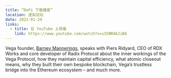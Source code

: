 ```yaml
---
title: “DeFi 下载播客”
location: 虚拟论坛
date: 2022-01-29
links:
  - title: 在 YouTube 上观看
    link: https://www.youtube.com/watch?v=x3SNRA6JiBA
---
```


Vega founder, <a href="https://twitter.com/barnabee" target="_blank">Barney Mannerings</a>, speaks with Piers Ridyard, CEO of RDX Works and core developer of Radix Protocol about the inner workings of the Vega Protocol, how they maintain capital efficiency, what atomic closeout means, why they built their own bespoke blockchain, Vega’s trustless bridge into the Ethereum ecosystem – and much more.
